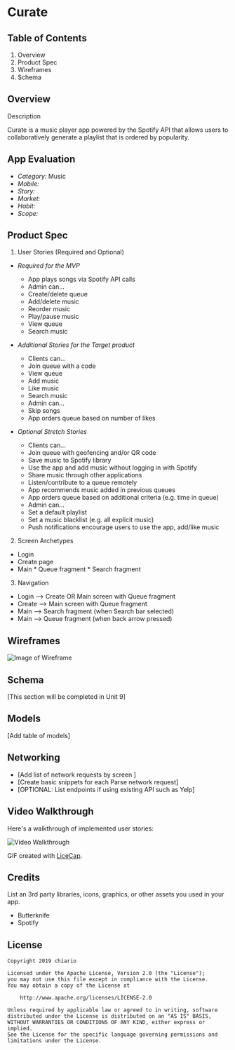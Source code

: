 # Curate

## Table of Contents

1. Overview
2. Product Spec
3. Wireframes
4. Schema


## Overview

Description

Curate is a music player app powered by the Spotify API that allows users to collaboratively generate a playlist that is ordered by popularity.


## App Evaluation

* *Category:* Music
* *Mobile:*
* *Story:*
* *Market:*  
* *Habit:*
* *Scope:*


## Product Spec

1. User Stories (Required and Optional)

* *Required for the MVP*

   * App plays songs via Spotify API calls
   * Admin can...
    * Create/delete queue
    * Add/delete music
    * Reorder music
    * Play/pause music
    * View queue
    * Search music


* *Additional Stories for the Target product*

   * Clients can...
    * Join queue with a code
    * View queue
    * Add music
    * Like music
    * Search music
   * Admin can...
    * Skip songs
   * App orders queue based on number of likes


* *Optional Stretch Stories*

   * Clients can...
    * Join queue with geofencing and/or QR code
    * Save music to Spotify library
    * Use the app and add music without logging in with Spotify
    * Share music through other applications
    * Listen/contribute to a queue remotely
   * App recommends music added in previous queues
   * App orders queue based on additional criteria (e.g. time in queue)
   * Admin can...
    * Set a default playlist
    * Set a music blacklist (e.g. all explicit music)
   * Push notifications encourage users to use the app, add/like music


2. Screen Archetypes

* Login
* Create page
* Main
      * Queue fragment
      * Search fragment

3. Navigation

* Login --> Create OR Main screen with Queue fragment
* Create --> Main screen with Queue fragment
* Main --> Search fragment (when Search bar selected)
* Main --> Queue fragment (when back arrow pressed)

## Wireframes

![Image of Wireframe](./wireframe.png)


## Schema

[This section will be completed in Unit 9]

## Models

[Add table of models]

## Networking

* [Add list of network requests by screen ]
* [Create basic snippets for each Parse network request]
* [OPTIONAL: List endpoints if using existing API such as Yelp]

## Video Walkthrough

Here's a walkthrough of implemented user stories:

<img src='demo.gif' title='Video Walkthrough' width='' alt='Video Walkthrough' />

GIF created with [LiceCap](http://www.cockos.com/licecap/).

## Credits

List an 3rd party libraries, icons, graphics, or other assets you used in your app.

- Butterknife
- Spotify


## License

    Copyright 2019 chiario

    Licensed under the Apache License, Version 2.0 (the "License");
    you may not use this file except in compliance with the License.
    You may obtain a copy of the License at

        http://www.apache.org/licenses/LICENSE-2.0

    Unless required by applicable law or agreed to in writing, software
    distributed under the License is distributed on an "AS IS" BASIS,
    WITHOUT WARRANTIES OR CONDITIONS OF ANY KIND, either express or implied.
    See the License for the specific language governing permissions and
    limitations under the License.

